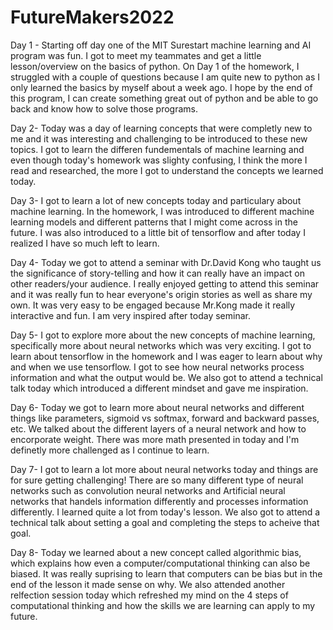 # FutureMakers2022

Day 1 - Starting off day one of the MIT Surestart machine learning and AI program was fun. I got to meet my teammates and get a little lesson/overview on the basics of python. On Day 1 of the homework, I struggled with a couple of questions because I am quite new to python as I only learned the basics by myself about a week ago. I hope by the end of this program, I can create something great out of python and be able to go back and know how to solve those programs.


Day 2- Today was a day of learning concepts that were completly new to me and it was interesting and challenging to be introduced to these new topics. I got to learn the differen fundementals of machine learning and even though today's homework was slighty confusing, I think the more I read and researched, the more I got to understand the concepts we learned today. 


Day 3- I got to learn a lot of new concepts today and particulary about machine learning. In the homework, I was introduced to different machine learning models and different patterns that I might come across in the future. I was also introduced to a little bit of tensorflow and after today I realized I have so much left to learn. 


Day 4- Today we got to attend a seminar with Dr.David Kong who taught us the significance of story-telling and how it can really have an impact on other readers/your audience. I really enjoyed getting to attend this seminar and it was really fun to hear everyone's origin stories as well as share my own. It was very easy to be engaged because Mr.Kong made it really interactive and fun. I am very inspired after today seminar. 

Day 5- I got to explore more about the new concepts of machine learning, specifically more about neural networks which was very exciting. I got to learn about tensorflow in the homework and I was eager to learn about why and when we use tensorflow. I got to see how neural networks process information and what the output would be. We also got to attend a technical talk today which introduced a different mindset and gave me inspiration. 

Day 6- Today we got to learn more about neural networks and different things like parameters, sigmoid vs softmax, forward and backward passes, etc. We talked about the different layers of a neural network and how to encorporate weight. There was more math presented in today and I'm definetly more challenged as I continue to learn. 


Day 7- I got to learn a lot more about neural networks today and things are for sure getting challenging! There are so many different type of neural networks such as convolution neural networks and Artificial neural networks that handels information differently and processes information differently. I learned quite a lot from today's lesson. We also got to attend a technical talk about setting a goal and completing the steps to acheive that goal. 


Day 8- Today we learned about a new concept called algorithmic bias, which explains how even a computer/computational thinking can also be biased. It was really suprising to learn that computers can be bias but in the end of the lesson it made sense on why. We also attended another relfection session today which refreshed my mind on the 4 steps of computational thinking and how the skills we are learning can apply to my future. 
